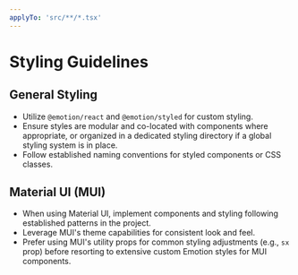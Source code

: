 ```yaml
---
applyTo: 'src/**/*.tsx'
---
```


# Styling Guidelines

## General Styling

-   Utilize `@emotion/react` and `@emotion/styled` for custom styling.
-   Ensure styles are modular and co-located with components where appropriate, or organized in a dedicated styling directory if a global styling system is in place.
-   Follow established naming conventions for styled components or CSS classes.

## Material UI (MUI)

-   When using Material UI, implement components and styling following established patterns in the project.
-   Leverage MUI's theme capabilities for consistent look and feel.
-   Prefer using MUI's utility props for common styling adjustments (e.g., `sx` prop) before resorting to extensive custom Emotion styles for MUI components.
